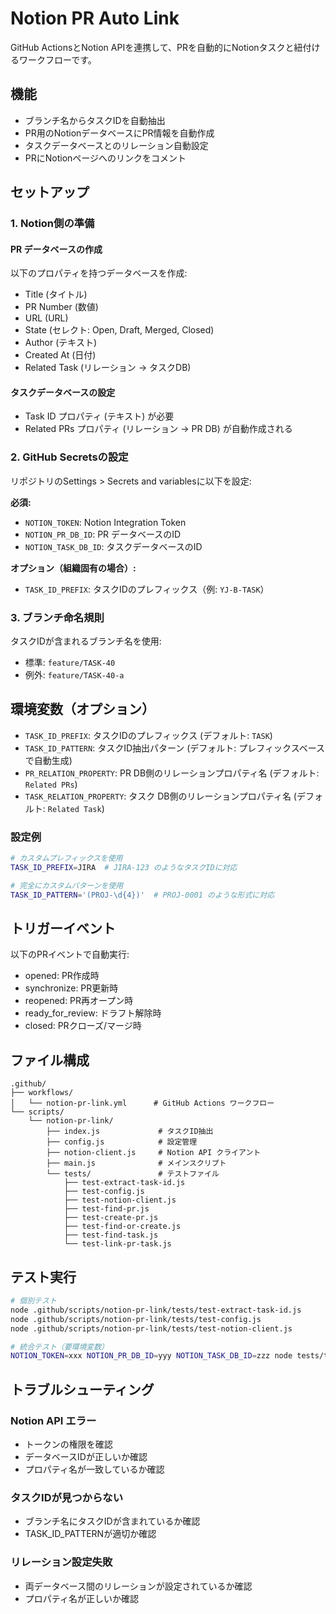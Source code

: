 # Notion PR Auto Link

GitHub ActionsとNotion APIを連携して、PRを自動的にNotionタスクと紐付けるワークフローです。

## 機能

- ブランチ名からタスクIDを自動抽出
- PR用のNotionデータベースにPR情報を自動作成
- タスクデータベースとのリレーション自動設定
- PRにNotionページへのリンクをコメント

## セットアップ

### 1. Notion側の準備

#### PR データベースの作成
以下のプロパティを持つデータベースを作成:
- Title (タイトル)
- PR Number (数値)
- URL (URL)
- State (セレクト: Open, Draft, Merged, Closed)
- Author (テキスト)
- Created At (日付)
- Related Task (リレーション → タスクDB)

#### タスクデータベースの設定
- Task ID プロパティ (テキスト) が必要
- Related PRs プロパティ (リレーション → PR DB) が自動作成される

### 2. GitHub Secretsの設定

リポジトリのSettings > Secrets and variablesに以下を設定:

**必須:**
- `NOTION_TOKEN`: Notion Integration Token
- `NOTION_PR_DB_ID`: PR データベースのID
- `NOTION_TASK_DB_ID`: タスクデータベースのID

**オプション（組織固有の場合）:**
- `TASK_ID_PREFIX`: タスクIDのプレフィックス（例: `YJ-B-TASK`）

### 3. ブランチ命名規則

タスクIDが含まれるブランチ名を使用:
- 標準: `feature/TASK-40`
- 例外: `feature/TASK-40-a`

## 環境変数（オプション）

- `TASK_ID_PREFIX`: タスクIDのプレフィックス (デフォルト: `TASK`)
- `TASK_ID_PATTERN`: タスクID抽出パターン (デフォルト: プレフィックスベースで自動生成)
- `PR_RELATION_PROPERTY`: PR DB側のリレーションプロパティ名 (デフォルト: `Related PRs`)
- `TASK_RELATION_PROPERTY`: タスク DB側のリレーションプロパティ名 (デフォルト: `Related Task`)

### 設定例

```bash
# カスタムプレフィックスを使用
TASK_ID_PREFIX=JIRA  # JIRA-123 のようなタスクIDに対応

# 完全にカスタムパターンを使用
TASK_ID_PATTERN='(PROJ-\d{4})'  # PROJ-0001 のような形式に対応
```

## トリガーイベント

以下のPRイベントで自動実行:
- opened: PR作成時
- synchronize: PR更新時
- reopened: PR再オープン時
- ready_for_review: ドラフト解除時
- closed: PRクローズ/マージ時

## ファイル構成

```
.github/
├── workflows/
│   └── notion-pr-link.yml      # GitHub Actions ワークフロー
└── scripts/
    └── notion-pr-link/
        ├── index.js             # タスクID抽出
        ├── config.js            # 設定管理
        ├── notion-client.js     # Notion API クライアント
        ├── main.js              # メインスクリプト
        └── tests/               # テストファイル
            ├── test-extract-task-id.js
            ├── test-config.js
            ├── test-notion-client.js
            ├── test-find-pr.js
            ├── test-create-pr.js
            ├── test-find-or-create.js
            ├── test-find-task.js
            └── test-link-pr-task.js
```

## テスト実行

```bash
# 個別テスト
node .github/scripts/notion-pr-link/tests/test-extract-task-id.js
node .github/scripts/notion-pr-link/tests/test-config.js
node .github/scripts/notion-pr-link/tests/test-notion-client.js

# 統合テスト（要環境変数）
NOTION_TOKEN=xxx NOTION_PR_DB_ID=yyy NOTION_TASK_DB_ID=zzz node tests/test-integration.js
```

## トラブルシューティング

### Notion API エラー
- トークンの権限を確認
- データベースIDが正しいか確認
- プロパティ名が一致しているか確認

### タスクIDが見つからない
- ブランチ名にタスクIDが含まれているか確認
- TASK_ID_PATTERNが適切か確認

### リレーション設定失敗
- 両データベース間のリレーションが設定されているか確認
- プロパティ名が正しいか確認